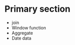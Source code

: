 # Primary section
- join
- Window function
- Aggregate
- Date data 
#
<!--stackedit_data:
eyJoaXN0b3J5IjpbLTc4OTk3NDU0MF19
-->